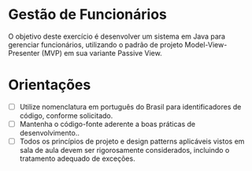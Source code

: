 # Gestão de Funcionários
O objetivo deste exercício é desenvolver um sistema em Java para gerenciar funcionários, utilizando o padrão de projeto Model-View-Presenter (MVP) em sua variante Passive View.

# Orientações

- [ ] Utilize nomenclatura em português do Brasil para identificadores de código, conforme solicitado.
- [ ] Mantenha o código-fonte aderente a boas práticas de desenvolvimento..
- [ ] Todos os princípios de projeto e design patterns aplicáveis vistos em sala de aula devem ser rigorosamente considerados, incluindo o tratamento adequado de exceções.
